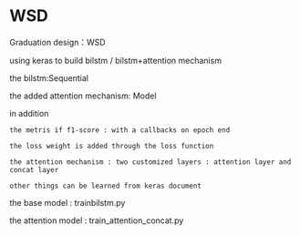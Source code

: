 # WSD
Graduation design：WSD

using keras to build bilstm / bilstm+attention mechanism

the bilstm:Sequential

the added attention mechanism: Model

in addition

    the metris if f1-score : with a callbacks on epoch end
    
    the loss weight is added through the loss function 
    
    the attention mechanism : two customized layers : attention layer and concat layer
    
    other things can be learned from keras document

the base model : trainbilstm.py

the attention model : train_attention_concat.py

